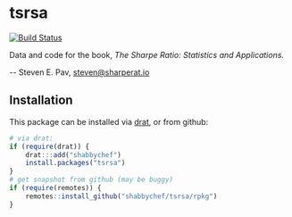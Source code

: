 

# tsrsa 

[![Build Status](https://travis-ci.org/shabbychef/tsrsa.png)](https://travis-ci.org/shabbychef/tsrsa)

Data and code for the book, _The Sharpe Ratio: Statistics and Applications._ 

-- Steven E. Pav, steven@sharperat.io

## Installation

This package can be installed 
via [drat](https://github.com/eddelbuettel/drat "drat"), or
from github:


```r
# via drat:
if (require(drat)) {
    drat:::add("shabbychef")
    install.packages("tsrsa")
}
# get snapshot from github (may be buggy)
if (require(remotes)) {
    remotes::install_github("shabbychef/tsrsa/rpkg")
}
```


